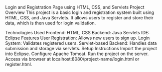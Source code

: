 Login and Registration Page using HTML, CSS, and Servlets
Project Overview
This project is a basic login and registration system built using HTML, CSS, and Java Servlets. It allows users to register and store their data, which is then used for login validation.

Technologies Used
Frontend: HTML, CSS
Backend: Java Servlets
IDE: Eclipse
Features
User Registration: Allows new users to sign up.
Login System: Validates registered users.
Servlet-based Backend: Handles data submission and storage via servlets.
Setup Instructions
Import the project into Eclipse.
Configure Apache Tomcat.
Run the project on the server.
Access via browser at localhost:8080/project-name/login.html or register.html.